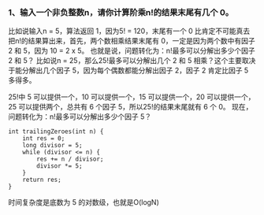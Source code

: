 ### 1、输入一个非负整数n，请你计算阶乘n!的结果末尾有几个 0。
比如说输入n = 5，算法返回 1，因为5! = 120，末尾有一个 0
比肯定不可能真去把n!的结果算出来，首先，两个数相乘结果末尾有 0，一定是因为两个数中有因子 2 和 5，因为 10 = 2 x 5。
也就是说，问题转化为：n!最多可以分解出多少个因子 2 和 5？
比如说n = 25，那么25!最多可以分解出几个 2 和 5 相乘？这个主要取决于能分解出几个因子 5，因为每个偶数都能分解出因子 2，因子 2 肯定比因子 5 多得多。

25!中 5 可以提供一个，10 可以提供一个，15 可以提供一个，20 可以提供一个，25 可以提供两个，总共有 6 个因子 5，所以25!的结果末尾就有 6 个 0。
现在，问题转化为：n!最多可以分解出多少个因子 5？

```
int trailingZeroes(int n) {
    int res = 0;
    long divisor = 5;
    while (divisor <= n) {
        res += n / divisor;
        divisor *= 5;
    }
    return res;
}
```
时间复杂度是底数为 5 的对数级，也就是O(logN)

